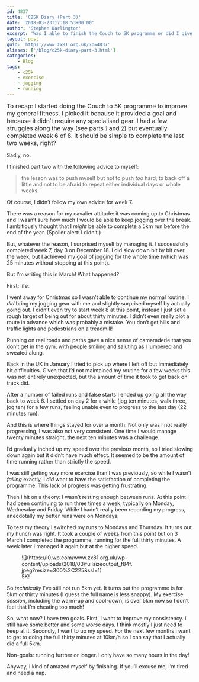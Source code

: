 ```yaml
---
id: 4837
title: 'C25K Diary (Part 3)'
date: '2018-03-23T17:18:53+00:00'
author: 'Stephen Darlington'
excerpt: 'Was I able to finish the Couch to 5K programme or did I give up like the couch-potato that I am?'
layout: post
guid: 'https://www.zx81.org.uk/?p=4837'
aliases: ['/blog/c25k-diary-part-3.html']
categories:
    - Blog
tags:
    - c25k
    - exercise
    - jogging
    - running
---
```


<span style="font-size: 16px; font-weight: 400;">To recap: I started doing the Couch to 5K programme to improve my general fitness. I picked it because it provided a goal and because it didn’t require any specialised gear. I had a few struggles along the way (see parts </span>[1](https://www.zx81.org.uk/blog/c25k-diary.html)<span style="font-size: 16px; font-weight: 400;"> and </span>[2](https://www.zx81.org.uk/blog/c25k-diary-part-2.html)<span style="font-size: 16px; font-weight: 400;">) but eventually completed week 6 of 8. It should be simple to complete the last two weeks, right?</span>

Sadly, no.

I finished part two with the following advice to myself:

> the lesson was to push myself but not to push *too* hard, to back off a little and not to be afraid to repeat either individual days or whole weeks.

Of course, I didn’t follow my own advice for week 7.

There was a reason for my cavalier attitude: it was coming up to Christmas and I wasn’t sure how much I would be able to keep jogging over the break. I ambitiously thought that I *might* be able to complete a 5km run before the end of the year. (Spoiler alert: I didn’t.)

But, whatever the reason, I surprised myself by managing it. I successfully completed week 7, day 3 on December 18. I did slow down bit by bit over the week, but I achieved my goal of jogging for the whole time (which was 25 minutes without stopping at this point).

But I’m writing this in March! What happened?

First: life.

I went away for Christmas so I wasn’t able to continue my normal routine. I *did* bring my jogging gear with me and slightly surprised myself by actually going out. I didn’t even try to start week 8 at this point, instead I just set a rough target of being out for about thirty minutes. I didn’t even really plot a route in advance which was probably a mistake. You don’t get hills and traffic lights and pedestrians on a treadmill!

Running on real roads and paths gave a nice sense of camaraderie that you don’t get in the gym, with people smiling and saluting as I lumbered and sweated along.

Back in the UK in January I tried to pick up where I left off but immediately hit difficulties. Given that I’d not maintained my routine for a few weeks this was not entirely unexpected, but the amount of time it took to get back on track did.

After a number of failed runs and false starts I ended up going all the way back to week 6. I settled on day 2 for a while (jog ten minutes, walk three, jog ten) for a few runs, feeling unable even to progress to the last day (22 minutes run).

And this is where things stayed for over a month. Not only was I not really progressing, I was also not very consistent. One time I would manage twenty minutes straight, the next ten minutes was a challenge.

I’d gradually inched up my speed over the previous month, so I tried slowing down again but it didn’t have much effect. It seemed to be the amount of time running rather than strictly the speed.

I was still getting way more exercise than I was previously, so while I wasn’t *failing* exactly, I *did* want to have the satisfaction of completing the programme. This lack of progress was getting frustrating.

Then I hit on a theory: I wasn’t resting enough between runs. At this point I had been continuing to run three times a week, typically on Monday, Wednesday and Friday. While I hadn’t really been recording my progress, anecdotally my better runs were on Mondays.

To test my theory I switched my runs to Mondays and Thursday. It turns out my hunch was right. It took a couple of weeks from this point but on 3 March I completed the programme, running for the full thirty minutes. A week later I managed it again but at the higher speed.

<figure aria-describedby="caption-attachment-4839" class="wp-caption alignleft" id="attachment_4839" style="width: 300px">![](https://i0.wp.com/www.zx81.org.uk/wp-content/uploads/2018/03/fullsizeoutput_f84f.jpeg?resize=300%2C225&ssl=1)<figcaption class="wp-caption-text" id="caption-attachment-4839">5K!</figcaption></figure>

So *technically* I’ve still not run 5km yet. It turns out the programme is for 5km *or* thirty minutes (I guess the full name is less snappy). My exercise *session*, including the warm-up and cool-down, is over 5km now so I don’t feel that I’m cheating too much!

So, what now? I have two goals. First, I want to improve my consistency. I still have some better and some worse days. I think mostly I just need to keep at it. Secondly, I want to up my speed. For the next few months I want to get to doing the full thirty minutes at 10km/h so I can say that I actually did a full 5km.

Non-goals: running further or longer. I only have so many hours in the day!

Anyway, I kind of amazed myself by finishing. If you’ll excuse me, I’m tired and need a nap.